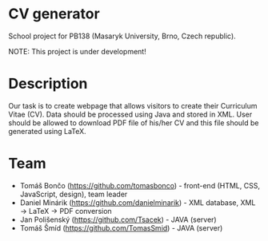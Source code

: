 CV generator
============

School project for PB138 (Masaryk University, Brno, Czech republic).

NOTE: This project is under development!

# Description
Our task is to create webpage that allows visitors to create their Curriculum Vitae (CV). Data should be processed using Java and stored in XML. User should be allowed to download PDF file of his/her CV and this file should be generated using LaTeX.

# Team
* Tomáš Bončo (https://github.com/tomasbonco) - front-end (HTML, CSS, JavaScript, design), team leader
* Daniel Minárik (https://github.com/danielminarik) - XML database, XML -> LaTeX -> PDF conversion
* Jan Polišenský (https://github.com/Tsacek) - JAVA (server)
* Tomáš Šmíd (https://github.com/TomasSmid) - JAVA (server)
